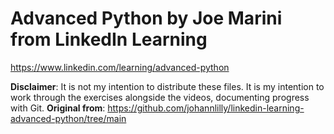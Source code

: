 # Advanced Python by Joe Marini from LinkedIn Learning
 
https://www.linkedin.com/learning/advanced-python

**Disclaimer**: It is not my intention to distribute these files. It is my intention to work through the exercises alongside the videos, documenting progress with Git.
**Original from**: https://github.com/johannlilly/linkedin-learning-advanced-python/tree/main
